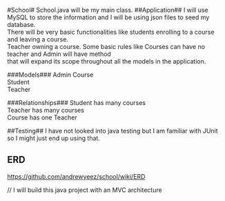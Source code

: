 #School#
School.java will be my main class.
##Application##
I will use MySQL to store the information and I will be using json files to seed my database.  
There will be very basic functionalities like students enrolling to a course and leaving a course.  
Teacher owning a course. Some basic rules like Courses can have no teacher and Admin will have method  
that will expand its scope throughout all the models in the application.  

###Models###
Admin
Course  
Student  
Teacher  

###Relationships###
Student has many courses  
Teacher has many courses  
Course has one Teacher 

##Testing##
I have not looked into java testing but I am familiar with JUnit so I might just end up using that.  

## ERD ##
https://github.com/andrewyeez/school/wiki/ERD  

// I will build this java project with an MVC architecture
